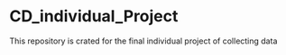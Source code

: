 # CD_individual_Project
This repository is crated for the final individual project of collecting data
